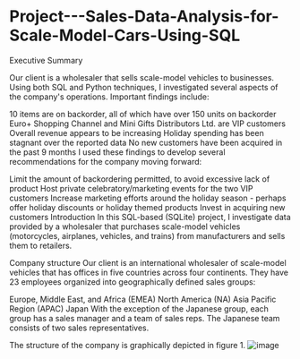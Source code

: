 # Project---Sales-Data-Analysis-for-Scale-Model-Cars-Using-SQL
Executive Summary

Our client is a wholesaler that sells scale-model vehicles to businesses. Using both SQL and Python techniques, I investigated several aspects of the company's operations. Important findings include:

10 items are on backorder, all of which have over 150 units on backorder
Euro+ Shopping Channel and Mini Gifts Distributors Ltd. are VIP customers
Overall revenue appears to be increasing
Holiday spending has been stagnant over the reported data
No new customers have been acquired in the past 9 months
I used these findings to develop several recommendations for the company moving forward:

Limit the amount of backordering permitted, to avoid excessive lack of product
Host private celebratory/marketing events for the two VIP customers
Increase marketing efforts around the holiday season - perhaps offer holiday discounts or holiday themed products
Invest in acquiring new customers
Introduction
In this SQL-based (SQLite) project, I investigate data provided by a wholesaler that purchases scale-model vehicles (motorcycles, airplanes, vehicles, and trains) from manufacturers and sells them to retailers.

Company structure
Our client is an international wholesaler of scale-model vehicles that has offices in five countries across four continents. They have 23 employees organized into geographically defined sales groups:

Europe, Middle East, and Africa (EMEA)
North America (NA)
Asia Pacific Region (APAC)
Japan
With the exception of the Japanese group, each group has a sales manager and a team of sales reps. The Japanese team consists of two sales representatives.

The structure of the company is graphically depicted in figure 1.
![image](https://github.com/anuragsachdeva07/Project---Sales-Data-Analysis-for-Scale-Model-Cars-Using-SQL/assets/173383566/50fb12c4-707f-4991-9ce6-72f9ea735641)

